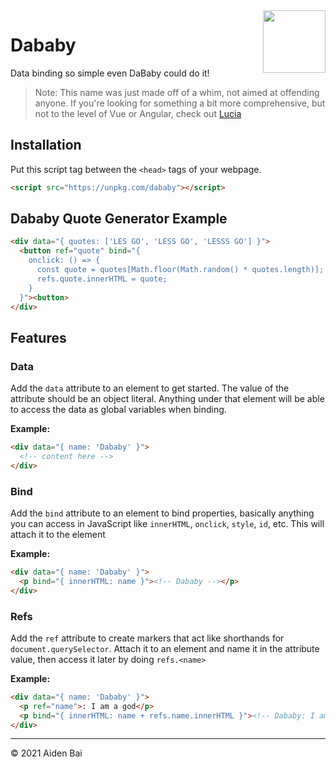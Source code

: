 <img src="https://i.kym-cdn.com/photos/images/facebook/002/043/165/0ee.jpg" width="100" align="right">

# Dababy

Data binding so simple even DaBaby could do it!

> Note: This name was just made off of a whim, not aimed at offending anyone. If you're looking for something a bit more comprehensive, but not to the level of Vue or Angular, check out [Lucia](https://github.com/aidenybai/lucia)

## Installation

Put this script tag between the `<head>` tags of your webpage.

```html
<script src="https://unpkg.com/dababy"></script>
```

## Dababy Quote Generator Example

```html
<div data="{ quotes: ['LES GO', 'LESS GO', 'LESSS GO'] }">
  <button ref="quote" bind="{
    onclick: () => {
      const quote = quotes[Math.floor(Math.random() * quotes.length)];
      refs.quote.innerHTML = quote;
    }
  }"><button>
</div>
```

## Features

### Data

Add the `data` attribute to an element to get started. The value of the attribute should be an object literal. Anything under that element will be able to access the data as global variables when binding.

**Example:**

```html
<div data="{ name: 'Dababy' }">
  <!-- content here -->
</div>
```

### Bind

Add the `bind` attribute to an element to bind properties, basically anything you can access in JavaScript like `innerHTML`, `onclick`, `style`, `id`, etc. This will attach it to the element

**Example:**

```html
<div data="{ name: 'Dababy' }">
  <p bind="{ innerHTML: name }"><!-- Dababy --></p>
</div>
```

### Refs

Add the `ref` attribute to create markers that act like shorthands for `document.querySelector`. Attach it to an element and name it in the attribute value, then access it later by doing `refs.<name>`

**Example:**

```html
<div data="{ name: 'Dababy' }">
  <p ref="name">: I am a god</p>
  <p bind="{ innerHTML: name + refs.name.innerHTML }"><!-- Dababy: I am a god --></p>
</div>
```

---

© 2021 Aiden Bai
